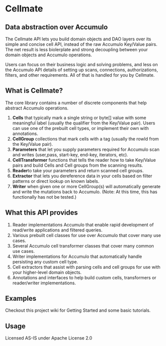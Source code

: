 # Cellmate #

## Data abstraction over Accumulo ##

The Cellmate API lets you build domain objects and DAO layers over its simple and concise cell API, instead of the raw Accumulo Key/Value pairs. The net result is less biolerplate and strong decoupling between your domain objects and Accumulo operations.

Users can focus on their business logic and solving problems, and less on the Accumulo API details of setting up scans, connections, authorizations, filters, and other requirements. All of that is handled for you by Cellmate. 

## What is Cellmate? ##

The core library contains a number of discrete components that help abstract Accumulo operations. 
<ol>
<li><b>Cells</b> that typically mark a single string or byte[] value with some meaningful label (usually the qualifier from the Key/Value pair). Users can use one of the prebuilt cell types, or implement their own with annotations.</li> 
<li><b>CellGroup</b> collections that mark cells with a tag (usually the rowId from the Key/Value pair).</li>
<li><b>Parameters</b> that let you supply parameters required for Accumulo scan and writes (user,pass, start-key, end-key, iterators, etc).</li>
<li><b>CellTransformer</b> functions that tells the reader how to take Key/Value pairs and build Cells and Cell groups from the scanning results.</li>
<li><b>Reader</b>to take your parameters and return scanned cell groups.</li> 
<li><b>Extractor</b> that lets you dereference data in your cells based on filter patterns or direct lookup on known labels.</li> 
<li><b>Writer</b> when given one or more CellGroup(s) will automatically generate and write the mutations back to Accumulo. (Note: At this time, this has functionally has not be tested.)</li>
</ol>

## What this API provides ##

<ol>
<li>Reader implementations Accumulo that enable rapid development of read/write applications and filtered queries. 
<li>Various prebuilt cell classes for use over Accumulo that cover many use cases. </li>
<li>Several Accumulo cell transformer classes that cover many common use cases. </li>
<li>Writer implementations for Accumulo that automatically handle persisting any custom cell type.</li>
<li>Cell extractors that assist with parsing cells and cell groups for use with your higher-level domain objects.</li>
<li>Annotations and interfaces to help build custom cells, transformers or reader/writer implementations.</li>
</ol>

## Examples ##

Checkout this project wiki for Getting Started and some basic tutorials.  

## Usage ##
Licensed AS-IS under Apache License 2.0



